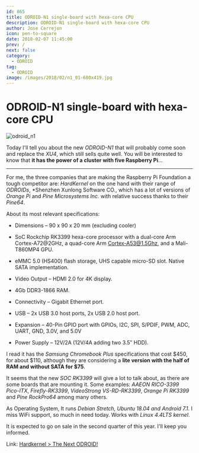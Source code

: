 ```yaml
---
id: 865
title: ODROID-N1 single-board with hexa-core CPU
description: ODROID-N1 single-board with hexa-core CPU
author: Jose Cerrejon
icon: pen-to-square
date: 2018-02-07 11:45:00
prev: /
next: false
category:
  - ODROID
tag:
  - ODROID
image: /images/2018/02/n1_01-680x419.jpg
---
```


# ODROID-N1 single-board with hexa-core CPU

![odroid_n1](/images/2018/02/n1_01-680x419.jpg)

Today I'll tell you about the new *ODROID-N1* that will probably come soon and replace the *XU4*, which still sells quite well. You will be interested to know that **it has the power of a cluster with five Raspberry Pi**...

- - -
For me, the three companies that are making the Raspberry Pi Foundation a tough competitor are: *HardKernel* on the one hand with their range of *ODROIDs*, *Shenzhen Xunlong Software CO., which has a lot of versions of *Orange Pi* and *Pine Microsystems Inc.* with relative success thanks to their *Pine64*.

About its most relevant specifications:

* Dimensions – 90 x 90 x 20 mm (excluding cooler)

* SoC Rockchip RK3399 hexa-core processor with a dual-core Arm Cortex-A72@2GHz, a quad-core Arm Cortex-A53@1.5Ghz, and a Mali-T860MP4 GPU.

* eMMC 5.0 (HS400) flash storage, UHS capable micro-SD slot. Native SATA implementation.

* Video Output – HDMI 2.0 for 4K display.

* 4Gb DDR3-1866 RAM.

* Connectivity – Gigabit Ethernet port.

* USB – 2x USB 3.0 host ports, 2x USB 2.0 host port.

* Expansion – 40-Pin GPIO port with GPIOs, I2C, SPI, S/PDIF, PWM, ADC, UART, GND, 3.0V, and 5.0V

* Power Supply – 12V/2A (12V/4A adding two 3.5″ HDD).

I read it has the *Samsung Chromebook Plus* specifications that cost $450, for about $110, although they are considering a **lite version with the half of RAM and without SATA for $75**.

It seems that the new *SOC RK3399* will give a lot to talk about, as there are some boards that are mounting it. Some examples: *AAEON RICO-3399 Pico-ITX*, *Firefly-RK3399*, *VideoStrong VS-RD-RK3399*, *Orange Pi RK3399* and *Pine RockPro64* among many others.

As Operating System, It runs *Debian Stretch, Ubuntu 18.04 and Android 7.1*. I miss WiFi support, so much in need today. Works with *Linux 4.4LTS kernel*.

It is expected to go on sale in the second quarter of this year. I'll keep you informed.

Link: [Hardkernel > The Next ODROID!](http://com.odroid.com/sigong/blog/blog_list.php?bid=193)